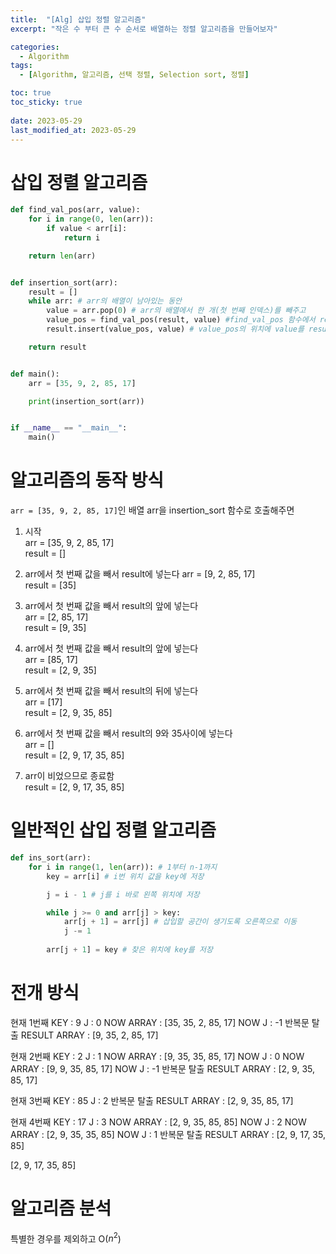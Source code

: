 ```yaml
---
title:  "[Alg] 삽입 정렬 알고리즘"
excerpt: "작은 수 부터 큰 수 순서로 배열하는 정렬 알고리즘을 만들어보자"

categories:
  - Algorithm
tags:
  - [Algorithm, 알고리즘, 선택 정렬, Selection sort, 정렬]

toc: true
toc_sticky: true
 
date: 2023-05-29
last_modified_at: 2023-05-29
---
```


# 삽입 정렬 알고리즘

```python
def find_val_pos(arr, value):
    for i in range(0, len(arr)):
        if value < arr[i]:
            return i

    return len(arr)


def insertion_sort(arr):
    result = []
    while arr: # arr의 배열이 남아있는 동안
        value = arr.pop(0) # arr의 배열에서 한 개(첫 번째 인덱스)를 빼주고
        value_pos = find_val_pos(result, value) #find_val_pos 함수에서 result 결과값에 value가 어떤 위치에 들어가야하는지를 계산한다
        result.insert(value_pos, value) # value_pos의 위치에 value를 result에 저장한다.

    return result


def main():
    arr = [35, 9, 2, 85, 17]

    print(insertion_sort(arr))


if __name__ == "__main__":
    main()
```

# 알고리즘의 동작 방식

``arr = [35, 9, 2, 85, 17]``인 배열 arr을 insertion_sort 함수로 호출해주면

1. 시작
<br>arr = [35, 9, 2, 85, 17]
<br>result = []

2. arr에서 첫 번째 값을 빼서 result에 넣는다
arr = [9, 2, 85, 17]
<br>result = [35]

3. arr에서 첫 번째 값을 빼서 result의 앞에 넣는다
<br>arr = [2, 85, 17]
<br>result = [9, 35]

4. arr에서 첫 번째 값을 빼서 result의 앞에 넣는다
<br>arr = [85, 17]
<br>result = [2, 9, 35]

5. arr에서 첫 번째 값을 빼서 result의 뒤에 넣는다
<br>arr = [17]
<br>result = [2, 9, 35, 85]

6. arr에서 첫 번째 값을 빼서 result의 9와 35사이에 넣는다
<br>arr = []
<br>result = [2, 9, 17, 35, 85]

7. arr이 비었으므로 종료함
<br>result = [2, 9, 17, 35, 85]

# 일반적인 삽입 정렬 알고리즘

```python
def ins_sort(arr):
    for i in range(1, len(arr)): # 1부터 n-1까지
        key = arr[i] # i번 위치 값을 key에 저장

        j = i - 1 # j를 i 바로 왼쪽 위치에 저장

        while j >= 0 and arr[j] > key:
            arr[j + 1] = arr[j] # 삽입할 공간이 생기도록 오른쪽으로 이동
            j -= 1
        
        arr[j + 1] = key # 찾은 위치에 key를 저장

```

# 전개 방식


현재 1번째
KEY : 9
J : 0
NOW ARRAY : [35, 35, 2, 85, 17]
NOW J : -1
반복문 탈출
RESULT ARRAY : [9, 35, 2, 85, 17]

현재 2번째
KEY : 2
J : 1
NOW ARRAY : [9, 35, 35, 85, 17]
NOW J : 0
NOW ARRAY : [9, 9, 35, 85, 17]
NOW J : -1
반복문 탈출
RESULT ARRAY : [2, 9, 35, 85, 17]

현재 3번째
KEY : 85
J : 2
반복문 탈출
RESULT ARRAY : [2, 9, 35, 85, 17]

현재 4번째
KEY : 17
J : 3
NOW ARRAY : [2, 9, 35, 85, 85]
NOW J : 2
NOW ARRAY : [2, 9, 35, 35, 85]
NOW J : 1
반복문 탈출
RESULT ARRAY : [2, 9, 17, 35, 85]

[2, 9, 17, 35, 85]


# 알고리즘 분석
특별한 경우를 제외하고 O($n^2$)